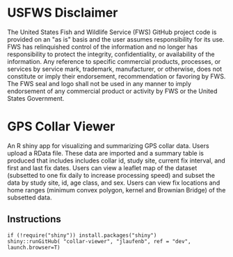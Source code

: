 # USFWS Disclaimer
The United States Fish and Wildlife Service (FWS) GitHub project code is provided on 
an "as is" basis and the user assumes responsibility for its use. FWS has relinquished 
control of the information and no longer has responsibility to protect the integrity, 
confidentiality, or availability of the information. Any reference to specific 
commercial products, processes, or services by service mark, trademark, manufacturer, 
or otherwise, does not constitute or imply their endorsement, recommendation or 
favoring by FWS. The FWS seal and logo shall not be used in any manner to imply 
endorsement of any commercial product or activity by FWS or the United States 
Government.

# GPS Collar Viewer
An R shiny app for visualizing and summarizing GPS collar data. Users upload a RData file. These data are imported and a summary table is produced that includes includes collar id, study site, current fix interval, and first and last fix dates. Users can view a leaflet map of the dataset (subsetted to one fix daily to increase processing speed) and subset the data by study site, id, age class, and sex. Users can view fix locations and home ranges (minimum convex polygon, kernel and Brownian Bridge) of the subsetted data.

## Instructions
`if (!require("shiny")) install.packages("shiny")`  
`shiny::runGitHub( "collar-viewer", "jlaufenb", ref = "dev", launch.browser=T)`

